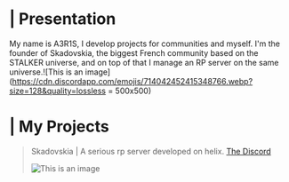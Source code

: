 # | Presentation
My name is A3R1S, I develop projects for communities and myself. I'm the founder of Skadovskia, the biggest French community based on the STALKER universe, and on top of that I manage an RP server on the same universe.![This is an image](https://cdn.discordapp.com/emojis/714042452415348766.webp?size=128&quality=lossless = 500x500)
# | My Projects ![]()

> Skadovskia | A serious rp server developed on helix.
> [The Discord](https://discord.gg/855zfAUur5)
> 
>![This is an image](https://cdn.discordapp.com/attachments/926167156939448360/1037163766355333150/stalker2_logo.png)
